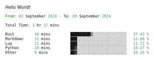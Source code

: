 Hello World!

<!--START_SECTION:waka-->

```rust
From: 02 September 2024 - To: 09 September 2024

Total Time: 1 hr 27 mins

Rust         36 mins         █████████▒░░░░░░░░░░░░░░░   37.43 %
Markdown     12 mins         ███░░░░░░░░░░░░░░░░░░░░░░   12.66 %
Lua          11 mins         ███░░░░░░░░░░░░░░░░░░░░░░   11.72 %
Python       10 mins         ██▓░░░░░░░░░░░░░░░░░░░░░░   10.27 %
Other        9 mins          ██▓░░░░░░░░░░░░░░░░░░░░░░   10.25 %
```

<!--END_SECTION:waka-->
